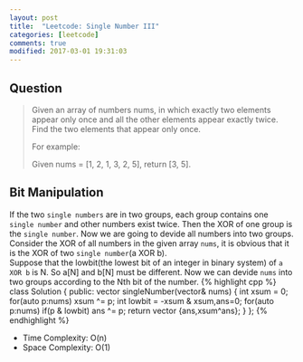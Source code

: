 ```yaml
---
layout: post
title:  "Leetcode: Single Number III"
categories: [leetcode]
comments: true
modified: 2017-03-01 19:31:03
---
```

## Question
>
>Given an array of numbers nums, in which exactly two elements appear only once and all the other elements appear exactly twice. Find the two elements that appear only once.
>
>For example:
>
>Given nums = [1, 2, 1, 3, 2, 5], return [3, 5]. 
<!--more-->

## Bit Manipulation
If the two `single numbers` are in two groups, each group contains one `single number` and other numbers exist twice. Then the XOR of one group is the `single number`. Now we are going to devide all numbers into two groups.  
Consider the XOR of all numbers in the given array `nums`, it is obvious that it is the XOR of two `single number`(a XOR b).  
Suppose that the lowbit(the lowest bit of an integer in binary system) of `a XOR b` is N. So a[N] and b[N] must be different. Now we can devide `nums` into two groups according to the Nth bit of the number.
{% highlight cpp %}
class Solution {
public:
    vector<int> singleNumber(vector<int>& nums) {
        int xsum = 0;
        for(auto p:nums) xsum ^= p;
        int lowbit = -xsum & xsum,ans=0;
        for(auto p:nums)
            if(p & lowbit) ans ^= p;
        return vector<int> {ans,xsum^ans};
    }
};
{% endhighlight %}
- Time Complexity: O(n)
- Space Complexity: O(1)
